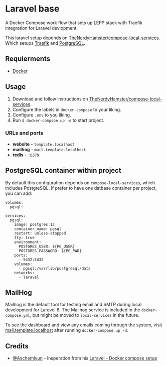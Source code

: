 # Laravel base
A Docker Compose work flow that sets up LEPP stack with Traefik integration for Laravel devlopment.

This laravel setup depends on [TheNerdyHamster/compose-local-services](https://github.com/TheNerdyHamster/compse-local-services).
Which setups [Traefik](https;//traefik.io) and [PostgreSQL](https://postgresql.org).

## Requierments
- [Docker](https://docker.com)

## Usage
1. Download and follow instructions on [TheNerdyHamster/compose-local-services](https://github.com/TheNerdyHamster/compse-local-services).
2. Configure the labels in `docker-compose` to your liking.
3. Configure `.env` to you liking.
4. Run `$ docker-compsoe up -d` to start project.

### URLs and ports
- **website** - `template.localhost`
- **mailhog** - `mail.template.localhost`
- **redis** - `:6379`

## PostgreSQL container within project

By default this configuration depends on `compose-local-services`, which includes PostgreSQL.
If prefer to have one datbase container per project, you can add:
```
volumes:
  pgsql:

services:
  pgsql:
    image: postgres:13
    container_name: pgsql
    restart: unless-stopped
    tty: true
    environment:
      POSTGRES_USER: ${PG_USER}
      POSTGRES_PASSWORD: ${PG_PWD}
    ports:
      - 5432:5432
    volumes:
      - pgsql:/var/lib/postgresql/data
    networks:
      - laravel
```

## MailHog

Mailhog is the default tool for testing email and SMTP  during local development for Laravel 8.
The Mailhog service is included in the `docker-compose.yml`, but might be moved to `local-services` in the future.

To see the dashboard and view any emails coming through the system, visit [mail.template.localhost](http://mail.template.localhost) after running `docker-compose up -d`.

## Credits
- [@Aschemlyun](https://github.com/aschmelyun) - Insperation from his [Laravel - Docker compose setup](https://github.com/aschmelyun/docker-compose-laravel)
